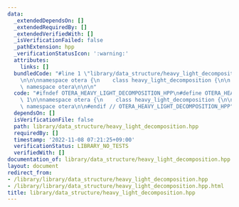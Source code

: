```yaml
---
data:
  _extendedDependsOn: []
  _extendedRequiredBy: []
  _extendedVerifiedWith: []
  _isVerificationFailed: false
  _pathExtension: hpp
  _verificationStatusIcon: ':warning:'
  attributes:
    links: []
  bundledCode: "#line 1 \"library/data_structure/heavy_light_decomposition.hpp\"\n\
    \n\n\nnamespace otera {\n    class heavy_light_decomposition {\n\n    };\n} //\
    \ namespace otera\n\n\n"
  code: "#ifndef OTERA_HEAVY_LIGHT_DECOMPOSITION_HPP\n#define OTERA_HEAVY_LIGHT_DECOMPOSITION_HPP\
    \ 1\n\nnamespace otera {\n    class heavy_light_decomposition {\n\n    };\n} //\
    \ namespace otera\n\n#endif // OTERA_HEAVY_LIGHT_DECOMPOSITION_HPP"
  dependsOn: []
  isVerificationFile: false
  path: library/data_structure/heavy_light_decomposition.hpp
  requiredBy: []
  timestamp: '2022-11-08 07:21:25+09:00'
  verificationStatus: LIBRARY_NO_TESTS
  verifiedWith: []
documentation_of: library/data_structure/heavy_light_decomposition.hpp
layout: document
redirect_from:
- /library/library/data_structure/heavy_light_decomposition.hpp
- /library/library/data_structure/heavy_light_decomposition.hpp.html
title: library/data_structure/heavy_light_decomposition.hpp
---
```

